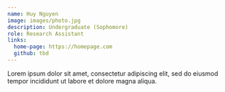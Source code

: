 ```yaml
---
name: Huy Nguyen
image: images/photo.jpg
description: Undergraduate (Sophomore)
role: Research Assistant
links:
  home-page: https://homepage.com
  github: tbd
---
```


Lorem ipsum dolor sit amet, consectetur adipiscing elit, sed do eiusmod tempor incididunt ut labore et dolore magna aliqua.
